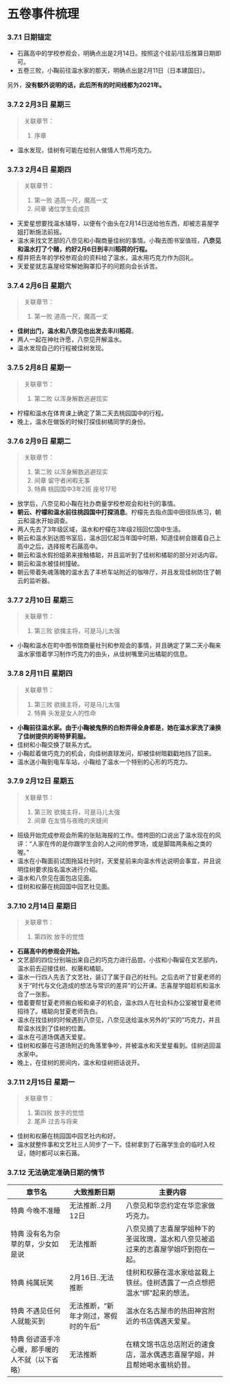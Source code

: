 # 五卷事件梳理

### 3.7.1 日期锚定

- 石蕗高中的学校参观会，明确点出是2月14日。按照这个往前/往后推算日期即可。
- 五卷三败，小鞠前往温水家的那天，明确点出是2月11日（日本建国日）。

另外，**没有额外说明的话，此后所有的时间线都为2021年。**

### 3.7.2 2月3日 星期三

> 关联章节：
>
> 1. 序章

- 温水发现，佳树有可能在给别人做情人节用巧克力。

### 3.7.3 2月4日 星期四

> 关联章节：
>
> 1. 第一败 道高一尺，魔高一丈
> 2. 间章 诸位学生会成员

- 天爱星想要找温水辅导，以便有个由头在2月14日送给他东西，却被志喜屋学姐打断施法前摇。
- 温水来找文艺部的八奈见和小鞠商量佳树的事情。小鞠去图书室值班，**八奈见和温水打了个赌，约好2月6日到丰川稻荷的行程。**
- 樱井把去年的学校参观会的资料给了温水，温水用巧克力作为回礼。
- 天爱星就志喜屋经常解她胸罩扣子的问题向会长诉苦。

### 3.7.4 2月6日 星期六

> 关联章节：
>
> 1. 第一败 道高一尺，魔高一丈

- **佳树出门，温水和八奈见也出发去丰川稻荷**。
- 两人一起在神社许愿，八奈见开解温水。
- 温水发现自己的行程被佳树发现。

### 3.7.5 2月8日 星期一

> 关联章节：
>
> 1. 第二败 以浑身解数逃避现实

- 柠檬和温水在体育课上确定了第二天去桃园国中的行程。
- 晚上，温水在做饭的时候打探佳树橘同学的身份。

### 3.7.6 2月9日 星期二

> 关联章节：
>
> 1. 第二败 以浑身解数逃避现实
> 2. 间章 留守者闲暇无事
> 3. 特典 桃园国中3年2班 座号17号

- 放学后，八奈见和小鞠在社办商量学校参观会和社刊的事情。
- **朝云、柠檬和温水前往桃园国中打探消息**。柠檬先去指点国中田径队练习，朝云和温水开始调查。
- 两人先去了3年级区域，温水和柠檬在3年级2班回忆国中生活。
- 朝云和温水到达图书室后，温水回忆起当年国中时期，知道佳树会跟着自己上高中之后，选择报考石蕗高中。
- 朝云和温水假扮姐弟来接触橘聪，并且监听到了佳树和橘聪的部分对话内容。
- 朝云和温水被佳树撞破。
- 朝云带着失魂落魄的温水去了丰桥车站附近的咖啡厅，并且发现佳树防住了朝云的监听器。

### 3.7.7 2月10日 星期三

> 关联章节：
>
> 1. 第三败 欲擒主将，可是马儿太强

- 小鞠和温水在町中图书馆商量社刊和参观会的事情，并且确定了第二天小鞠来温水家借着学习制作巧克力的由头，从佳树嘴里问出橘聪的信息。

### 3.7.8 2月11日 星期四

> 关联章节：
>
> 1. 第三败 欲擒主将，可是马儿太强
> 2. 特典 头发是女人的性命

- **小鞠前往温水家。由于小鞠被鬼祭的白粉弄得全身都是，她在温水家洗了澡换了佳树提供的哥特萝莉服。**
- 佳树和小鞠交换了联系方式。
- 小鞠趁着做巧克力的机会，向佳树直球发问，却被佳树暗戳戳地挡了回来。
- 温水送小鞠到电车车站，小鞠给了温水一个特别的心形的巧克力。

### 3.7.9 2月12日 星期五

> 关联章节：
>
> 1. 第三败 欲擒主将，可是马儿太强
> 2. 间章 在友情与夜晚的夹缝间

- 班级开始完成参观会所需的张贴海报的工作。借袴田的口说出了温水现在的风评：“人家在传的是你跟学生会的人之间的修罗场，或是脚踏两条船之类的喔。”
- 温水在小鞠面前试图拖延社刊时，天爱星前来向温水传达说明会事宜，并且说明佳树要求指名温水进行介绍。
- 温水和八奈见在面包店见面。
- 佳树和权藤在桃园国中园艺社见面。

### 3.7.10 2月14日 星期日

> 关联章节：
>
> 1. 第四败 放手的觉悟

- **石蕗高中的参观会开始。**
- 文艺部的四位分别端出来自己的巧克力进行品尝。小拔和小鞠留在文艺部内，温水前去迎接佳树、权藤和橘聪。
- 温水一行四人先去了文艺社，装订了属于自己的社刊。之后去听了甘夏老师的关于“时代与文化造成的想法与常识的差异”的公开课。志喜屋学姐趁机和温水合了一张影。
- 借着要帮甘夏老师搬白板和桌子的机会，温水四人在社会科办公室被甘夏老师招待了。橘聪向甘夏老师告白。
- 温水在找佳树的时候遇到八奈见，八奈见送给温水另外的“买的”巧克力，并且帮温水找到了佳树的位置。
- 温水在弓道场偶遇天爱星。
- 佳树和权藤在弓道场附近的角落里争吵，并被温水和天爱星看到。佳树逃回温水家中。
- 晚上，在佳树的房间内，温水和佳树把话说开。

### 3.7.11 2月15日 星期一

> 关联章节：
>
> 1. 第四败 放手的觉悟
> 2. 尾声 过去与将来

- 佳树和权藤在桃园国中园艺社内和好。
- 温水就整件事和文艺社三人同步了一下。佳树拿到了石蕗学生会的临时入校证，随时都可以来石蕗。

### 3.7.12 无法确定准确日期的情节

| 章节名                      | 大致推断日期              | 主要内容                                      |
| ------------------------ | ------------------- | ----------------------------------------- |
| 特典 今晚不准睡                 | 无法推断..2月12日         | 八奈见和华恋约定在华恋家做巧克力。                         |
| 特典 没有名为杂草的草，少女如是说        | 无法推断                | 八奈见摘了志喜屋学姐种下的圣诞玫瑰，温水和八奈见被追过来的志喜屋学姐吓到抱在一起。 |
| 特典 纯属玩笑                  | 2月16日..无法推断         | 佳树和权藤在温水家给盆栽上铁丝。佳树透露了一点点想把温水“绑”起来的想法。     |
| 特典 不遇见任何人就能买到            | 无法推断，“新年才刚过，寒假时的午后” | 温水在名古屋市的热田神宫附近的书店偶遇天爱星。                   |
| 特典 俗谚道手冷心暖，那手暖的人不就（以下省略） | 无法推断                | 在精文馆书店总店附近的速食店，温水偶遇志喜屋学姐，并且帮她喝水蜜桃奶昔。      |
